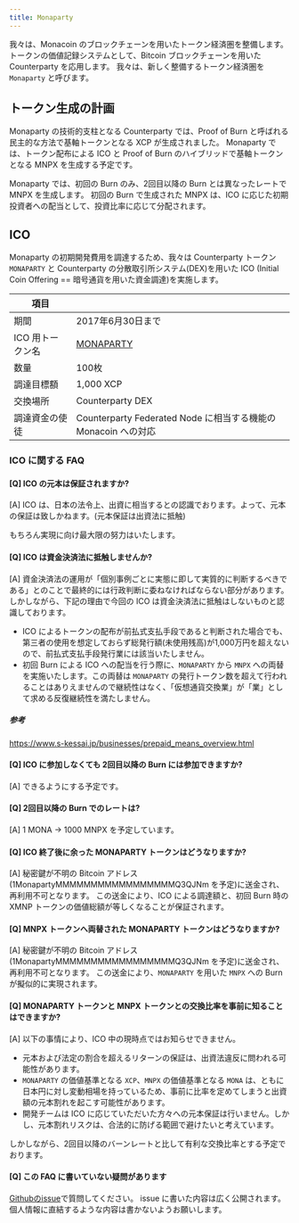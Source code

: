 ```yaml
---
title: Monaparty
---
```

我々は、Monacoin のブロックチェーンを用いたトークン経済圏を整備します。
トークンの価値記録システムとして、Bitcoin ブロックチェーンを用いた Counterparty を応用します。
我々は、新しく整備するトークン経済圏を `Monaparty` と呼びます。

## トークン生成の計画

Monaparty の技術的支柱となる Counterparty では、Proof of Burn と呼ばれる民主的な方法で基軸トークンとなる XCP が生成されました。
Monaparty では、トークン配布による ICO と Proof of Burn のハイブリッドで基軸トークンとなる MNPX を生成する予定です。

Monaparty では、初回の Burn のみ、2回目以降の Burn とは異なったレートで MNPX を生成します。
初回の Burn で生成された MNPX は、ICO に応じた初期投資者への配当として、投資比率に応じて分配されます。

## ICO

Monaparty の初期開発費用を調達するため、我々は Counterparty トークン `MONAPARTY` と Counterparty の分散取引所システム(DEX)を用いた ICO (Initial Coin Offering == 暗号通貨を用いた資金調達)を実施します。

項目 | | 
----- | -----
期間 | 2017年6月30日まで
ICO 用トークン名 | [MONAPARTY](https://xchain.io/asset/MONAPARTY)
数量 | 100枚
調達目標額 | 1,000 XCP
交換場所 | Counterparty DEX
調達資金の使徒 | Counterparty Federated Node に相当する機能の Monacoin への対応

### ICO に関する FAQ

#### [Q] ICO の元本は保証されますか?

[A] ICO は、日本の法令上、出資に相当するとの認識でおります。よって、元本の保証は致しかねます。(元本保証は出資法に抵触)

もちろん実現に向け最大限の努力はいたします。

#### [Q] ICO は資金決済法に抵触しませんか?

[A] 資金決済法の運用が「個別事例ごとに実態に即して実質的に判断するべきである」とのことで最終的には行政判断に委ねなければならない部分があります。
しかしながら、下記の理由で今回の ICO は資金決済法に抵触はしないものと認識しております。

* ICO によるトークンの配布が前払式支払手段であると判断された場合でも、第三者の使用を想定しておらず総発行額(未使用残高)が1,000万円を超えないので、前払式支払手段発行業には該当いたしません。
* 初回 Burn による ICO への配当を行う際に、`MONAPARTY` から `MNPX` への両替を実施いたします。この両替は `MONAPARTY` の発行トークン数を超えて行われることはありえませんので継続性はなく、「仮想通貨交換業」が「業」として求める反復継続性を満たしません。

##### 参考
https://www.s-kessai.jp/businesses/prepaid_means_overview.html

#### [Q] ICO に参加しなくても 2回目以降の Burn には参加できますか?

[A] できるようにする予定です。

#### [Q] 2回目以降の Burn でのレートは?

[A] 1 MONA → 1000 MNPX を予定しています。

#### [Q] ICO 終了後に余った MONAPARTY トークンはどうなりますか?

[A] 秘密鍵が不明の Bitcoin アドレス (1MonapartyMMMMMMMMMMMMMMMMMQ3QJNm を予定)に送金され、再利用不可となります。
この送金により、ICO による調達額と、初回 Burn 時の XMNP トークンの価値総額が等しくなることが保証されます。

#### [Q] MNPX トークンへ両替された MONAPARTY トークンはどうなりますか?

[A] 秘密鍵が不明の Bitcoin アドレス (1MonapartyMMMMMMMMMMMMMMMMMQ3QJNm を予定)に送金され、再利用不可となります。
この送金により、`MONAPARTY` を用いた `MNPX` への Burn が擬似的に実現されます。

#### [Q] MONAPARTY トークンと MNPX トークンとの交換比率を事前に知ることはできますか?

[A] 以下の事情により、ICO 中の現時点ではお知らせできません。

* 元本および法定の割合を超えるリターンの保証は、出資法違反に問われる可能性があります。
* `MONAPARTY` の価値基準となる `XCP`、`MNPX` の価値基準となる `MONA` は、ともに日本円に対し変動相場を持っているため、事前に比率を定めてしまうと出資額の元本割れを起こす可能性があります。
 * 開発チームは ICO に応じていただいた方々への元本保証は行いません。しかし、元本割れリスクは、合法的に防げる範囲で避けたいと考えています。

しかしながら、2回目以降のバーンレートと比して有利な交換比率とする予定でおります。

#### [Q] この FAQ に書いていない疑問があります

[Githubのissue](https://github.com/monaparty/monaparty.github.io/issues/new)で質問してください。
issue に書いた内容は広く公開されます。個人情報に直結するような内容は書かないようお願いします。
